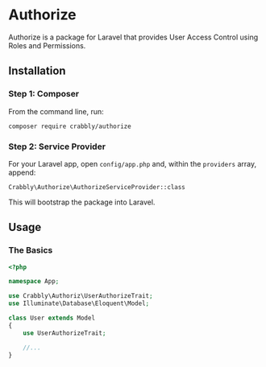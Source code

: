 # Authorize

Authorize is a package for Laravel that provides User Access Control using Roles and Permissions.


## Installation

### Step 1: Composer

From the command line, run:

```
composer require crabbly/authorize
```

### Step 2: Service Provider

For your Laravel app, open `config/app.php` and, within the `providers` array, append:

```
Crabbly\Authorize\AuthorizeServiceProvider::class
```

This will bootstrap the package into Laravel.


## Usage

### The Basics


```php
<?php

namespace App;

use Crabbly\Authoriz\UserAuthorizeTrait;
use Illuminate\Database\Eloquent\Model;

class User extends Model
{
    use UserAuthorizeTrait;

    //...
}
```